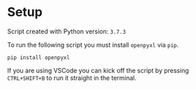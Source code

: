 # Setup

Script created with Python version: `3.7.3`

To run the following script you must install `openpyxl` via `pip`.

`pip install openpyxl`

If you are using VSCode you can kick off the script by pressing `CTRL+SHIFT+B` to run it straight in the terminal.
